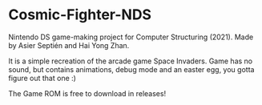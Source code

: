 # Cosmic-Fighter-NDS
Nintendo DS game-making project for Computer Structuring (2021). Made by Asier Septién and Hai Yong Zhan.

It is a simple recreation of the arcade game Space Invaders.
Game has no sound, but contains animations, debug mode and an easter egg, you gotta figure out that one :)

The Game ROM is free to download in releases!
